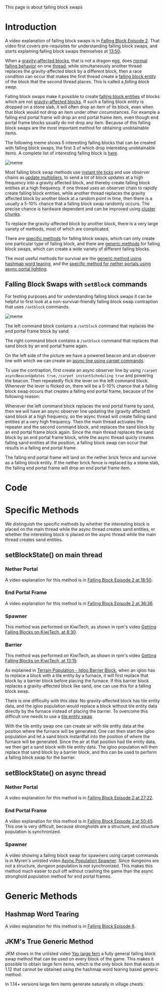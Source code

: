 This page is about falling block swaps

# Introduction
A video explanation of falling block swaps is in [Falling Block Episode 2](https://www.youtube.com/watch?v=rNcFv5tccrg).
That video first covers pre-requisites for understanding falling block swaps, and starts explaining falling block swaps themselves at [13:50](https://www.youtube.com/watch?v=rNcFv5tccrg&t=830s).

When a [gravity-affected blocks](gravity-affected-block.md), that is not a dragon egg, does [normal falling behavior](gravity-affected-blocks.md#normal-falling-behavior) on one [thread](../threads.md),
while simultaneously another thread replaces the gravity-affected block by a different block,
then a race condition can occur that makes the first thread create a [falling block entity](falling-block-entity.md) of the block that the second thread places.
This is called a *falling block swap*.

Falling block swaps make it possible to create [falling block entities](falling-block-entity.md) of blocks which are not [gravity-affected blocks](gravity-affected-block.md).
If such a falling block entity is dropped on a stone slab, it will often drop an item of its block, even when that block would not drop an item under other circumstances.
For example a falling end portal frame will drop an end portal frame item, even though end portal frame blocks usually do not drop any item. Because of this falling block swaps are the most important method for obtaining unobtainable items.

The following meme shows 5 interesting falling blocks that can be created with falling block swaps, the first 3 of which drop interesting unobtainable items. A complete list of interesting falling block is [here](falling-block-entity.md#interesting-falling-blocks).

![meme](../../images/fallingblockmeme.gif)

Most falling block swap methods use [instant tile ticks](../global-flags.md#instant-tile-ticks) and use observer chains as [update multipliers](../update-multipliers.md),
to send a lot of block updates at a high frequency into a gravity affected block, and thereby create falling block entities at a high frequency.
If one thread uses an observer chain to rapidly create falling block entities, while another thread replaces the gravity affected block by another block at a random point in time,
then there is a usually a 5-10% chance that a falling block swap randomly occurs.
The precise chance is hardware dependent and can be improved using [cluster chunks](../chunk/cluster-chunks.md).

To replace the gravity-affected block by another block, there is a very large variety of methods, most of which are complicated.

There are [specific methods](#specific-methods) for falling block swaps, which can only create one particular type of falling block,
and there are [generic methods](#generic-methods) for falling block swaps, which can create a wide variety of different falling blocks.

The most useful methods for survival are the [generic method using hashmap word tearing](#hashmap-word-tearing),
and the [specific method for nether portals using async portal lighting](#nether-portal-1).

## Falling Block Swaps with `setBlock` commands

For testing purposes and for understanding falling block swaps it can be helpful to first look at a non-survival-friendly falling block swap contraption that uses `/setblock` commands.

![meme](../../images/CommandFallingBlockSwap.png)

The left command block contains a `/setblock` command that replaces the end portal frame block by sand.

The right command block contains a `/setblock` command that replaces that sand block by an end portal frame again.

On the left side of the picture we have a powered beacon and an observer line with which we can create an [async line using carpet commands](../async-line.md#async-lines-using-carpet-commands).

To use the contraption, first create an async observer line by using `/carpet asyncBeaconUpdates true`, `/carpet instantScheduling true` and powering the beacon.
Then repeatedly flick the lever on the left command block.
Whenever the lever is flicked on, there will be a 5-10% chance that a falling block swap occurs that creates a falling end portal frame, because of the following reason:

Whenever the left command block replaces the end portal frame by sand, then we will have an async observer line updating the (gravity affected) sand block at a high frequency,
so the async thread will create falling sand entities at a very high frequency. Then the main thread activates the repeater and the second command block, and replaces the sand block by an end portal frame block again.
Since the main thread replaces the sand block by an end portal frame block, while the async thread quicly creates falling sand entities at the position,
a falling block swap can occur that results in a falling end portal frame.

The falling end portal frame will land on the nether brick fence and survive as a falling block entity. If the nether brick fence is replaced by a stone slab, the falling end portal frame will drop an end portal frame item.


# Code


# Specific Methods
We distinguish the specific methods by whether the interesting block is placed on the main thread while the async thread creates sand entities,
or whether the interesting block is placed on the async thread while the main thread creates sand entities.

## setBlockState() on main thread

### Nether Portal
A video explanation for this method is in [Falling Block Episode 2 at 18:50](https://www.youtube.com/watch?v=rNcFv5tccrg&t=1130s).

### End Portal Frame
A video explanation for this method is in [Falling Block Episode 2 at 36:36](https://www.youtube.com/watch?v=rNcFv5tccrg&t=2196s).

### Spawner
This method was performed on KiwiTech, as shown in rpm's video [Getting Falling Blocks on KiwiTech, at 8:30](https://www.youtube.com/watch?v=wiCrgOcSKSE&t=510s).

### Barrier
This method was performed on KiwiTech, as shown in rpm's video [Getting Falling Blocks on KiwiTech, at 13:15](https://www.youtube.com/watch?v=wiCrgOcSKSE&t=795s).

As explained in [Terrain Population - Igloo Barrier Block](../chunk/population.md#igloo-barrier-block), when an igloo has to replace a block with a tile entity by a furnace, it will first replace that block by a barrier block before placing the furnace.
If this barrier block replaces a gravity-affected block like sand, one can use this for a falling block swap.

There is one difficulty with this idea: No gravity-affected block has tile entity data, and the igloo population would replace a block without tile entity data directly by the furnace instead of placing the barrier.
To overcome this difficult one needs to use a [tile entity swap](../update-suppression.md#tile-entity-swap).

With the tile entity swap one can create air with tile entity data at the position where the furnace will be generated. One can then start the igloo population and let a sand block instantfall into the position of where the furnace will be generated.
Since the air at that position had tile entity data, we then get a sand block with tile entity data. The igloo population will then replace that sand block by a barrier block, and this can be used to perform a falling block swap for the barrier.

## setBlockState() on async thread

### Nether Portal
A video explanation for this method is in [Falling Block Episode 2 at 27:22](https://www.youtube.com/watch?v=rNcFv5tccrg&t=1642s).

### End Portal Frame
A video explanation for this method is in [Falling Block Episode 2 at 50:45](https://www.youtube.com/watch?v=rNcFv5tccrg&t=3045s).
This one is very difficult, because strongholds are a structure, and structure population is synchronized.

### Spawner
A video showing a falling block swap for spawners using carpet commands is in Myren's unlisted video [Async Population Spawner](https://www.youtube.com/watch?v=CVAoZLED3V4&list=PL8r-bvM9ltXNkjl7IhGQAHygIPfy2niuC&index=44).
Since dungeons are not a structure, dungeon population is not synchronized. This makes this method much easier to pull off without crashing the game than the async stronghold population method for end portal frames.

# Generic Methods

## Hashmap Word Tearing
A video explanation for this method is in [Falling Block Episode 6](https://www.youtube.com/watch?v=N1TuhgjUkc4).

## JKM's True Generic Method
JKM shows in the unlisted video [Yay large fern](https://www.youtube.com/watch?v=4fT3S6vRxSM) a fully general falling block swap method that can be used on every block of the game.
This makes it possible to obtain large fern items, which is the only block item that exists in 1.12 that cannot be obtained using the hashmap word tearing based generic method.

In 1.14+ versions large fern items generate naturally in village chests.


